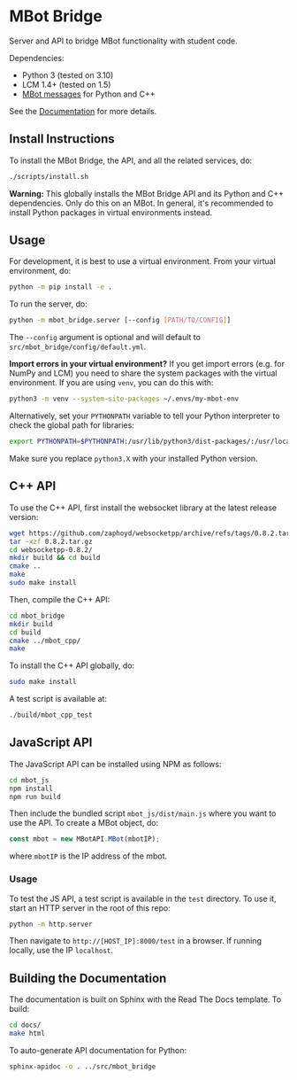 # MBot Bridge

Server and API to bridge MBot functionality with student code.

Dependencies:
* Python 3 (tested on 3.10)
* LCM 1.4+ (tested on 1.5)
* [MBot messages](https://github.com/mbot-project/mbot_lcm_base) for Python and C++

See the [Documentation](docs/) for more details.

## Install Instructions

To install the MBot Bridge, the API, and all the related services, do:
```bash
./scripts/install.sh
```

**Warning:** This globally installs the MBot Bridge API and its Python and C++ dependencies. Only do this on an MBot. In general, it's recommended to install Python packages in virtual environments instead.

## Usage

For development, it is best to use a virtual environment. From your virtual environment, do:
```bash
python -m pip install -e .
```

To run the server, do:
```bash
python -m mbot_bridge.server [--config [PATH/TO/CONFIG]]
```
The `--config` argument is optional and will default to `src/mbot_bridge/config/default.yml`.

**Import errors in your virtual environment?** If you get import errors (e.g. for NumPy and LCM) you need to share the system packages with the virtual environment. If you are using `venv`, you can do this with:
```bash
python3 -m venv --system-site-packages ~/.envs/my-mbot-env
```
Alternatively, set your `PYTHONPATH` variable to tell your Python interpreter to check the global path for libraries:
```bash
export PYTHONPATH=$PYTHONPATH:/usr/lib/python3/dist-packages/:/usr/local/lib/python3.X/dist-packages/
```
Make sure you replace `python3.X` with your installed Python version.

## C++ API

To use the C++ API, first install the websocket library at the latest release version:
```bash
wget https://github.com/zaphoyd/websocketpp/archive/refs/tags/0.8.2.tar.gz
tar -xzf 0.8.2.tar.gz
cd websocketpp-0.8.2/
mkdir build && cd build
cmake ..
make
sudo make install
```
Then, compile the C++ API:
```bash
cd mbot_bridge
mkdir build
cd build
cmake ../mbot_cpp/
make
```
To install the C++ API globally, do:
```bash
sudo make install
```
A test script is available at:
```bash
./build/mbot_cpp_test
```

## JavaScript API

The JavaScript API can be installed using NPM as follows:
```bash
cd mbot_js
npm install
npm run build
```
Then include the bundled script `mbot_js/dist/main.js` where you want to use the API. To create a MBot object, do:
```javascript
const mbot = new MBotAPI.MBot(mbotIP);
```
where `mbotIP` is the IP address of the mbot.

### Usage

To test the JS API, a test script is available in the `test` directory. To use it, start an HTTP server in the root of this repo:
```bash
python -m http.server
```
Then navigate to `http://[HOST_IP]:8000/test` in a browser. If running locally, use the IP `localhost`.

## Building the Documentation

The documentation is built on Sphinx with the Read The Docs template. To build:
```bash
cd docs/
make html
```
To auto-generate API documentation for Python:
```bash
sphinx-apidoc -o . ../src/mbot_bridge
```
